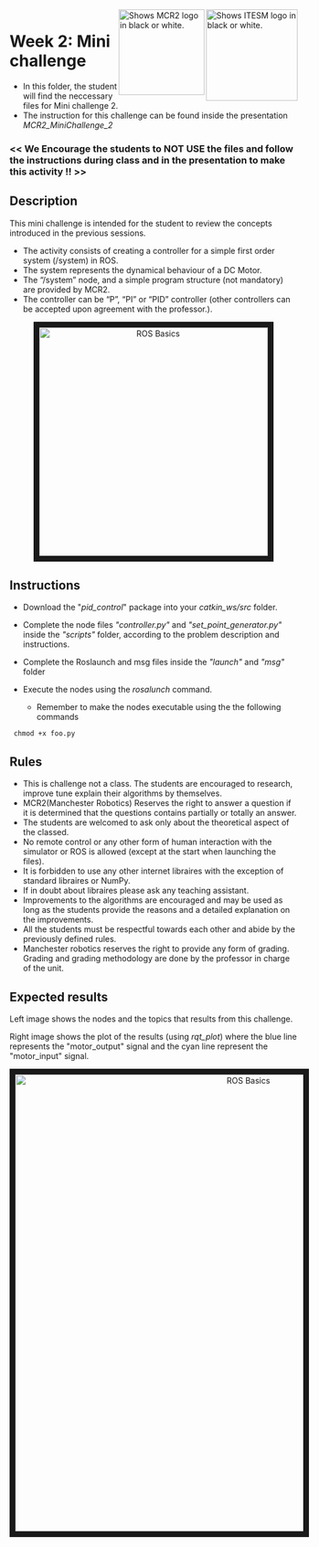 <picture>
  <source media="(prefers-color-scheme: dark)" srcset="https://github.com/ManchesterRoboticsLtd/MR3001C_Cyber-Physical_Systems_I/blob/main/Misc/Logos/Logotipo%20Vertical%20Bco_Transparente.png">
  <source media="(prefers-color-scheme: light)" srcset="https://github.com/ManchesterRoboticsLtd/MR3001C_Cyber-Physical_Systems_I/blob/main/Misc/Logos/Logotipo%20Vertical%20Azul%20transparente.png">
  <img alt="Shows ITESM logo in black or white." width="160" align="right">
</picture>

<picture>
  <source media="(prefers-color-scheme: dark)" srcset="https://github.com/ManchesterRoboticsLtd/MR3001C_Cyber-Physical_Systems_I/blob/main/Misc/Logos/MCR2_Logo_White.png">
  <source media="(prefers-color-scheme: light)" srcset="https://github.com/ManchesterRoboticsLtd/MR3001C_Cyber-Physical_Systems_I/blob/main/Misc/Logos/MCR2_Logo_Black.png">
  <img alt="Shows MCR2 logo in black or white." width="150" align="right">
</picture>

# Week 2: Mini challenge

* In this folder, the student will find the neccessary files for Mini challenge 2.
* The instruction for this challenge can be found inside the presentation *MCR2_MiniChallenge_2*

### << We Encourage the students to NOT USE the files and follow the instructions during class and in the presentation to make this activity !! >>

## Description
This mini challenge is intended for the student to review the concepts introduced in the previous sessions.
* The activity consists of creating a controller for a simple first order system (/system) in ROS. 
* The system represents the dynamical behaviour of a DC Motor.
* The “/system” node, and a simple program structure (not mandatory) are provided by MCR2.
* The controller can be  “P”, “PI” or “PID” controller (other controllers can be accepted upon agreement with the professor.). 


<p align="center"><img src="https://user-images.githubusercontent.com/67285979/218272859-0c94088b-0727-4794-adab-621ee8fdf528.png" 
alt="ROS Basics" width="400" border="10"/></p>


## Instructions

* Download the "*pid_control*" package into your *catkin_ws/src* folder.
* Complete the node files *"controller.py"* and *"set_point_generator.py"* inside the *"scripts"* folder, according to the problem description and instructions.
* Complete the Roslaunch and msg files inside the *"launch"* and *"msg"* folder
* Execute the nodes using the *rosalunch* command.

  - Remember to make the nodes executable using the the following commands
```
 chmod +x foo.py
```

## Rules
  * This is challenge not a class. The students are encouraged to research, improve tune explain their algorithms by themselves.
  * MCR2(Manchester Robotics) Reserves the right to answer a question if it is determined that the questions contains partially or totally an answer.
  * The students are welcomed to ask only about the theoretical aspect of the classed.
  * No remote control or any other form of human interaction with the simulator or ROS is allowed (except at the start when launching the files).
  * It is forbidden to use any other internet libraires with the exception of standard libraires or NumPy.
  * If in doubt about libraires please ask any teaching assistant.
  * Improvements to the algorithms are encouraged and may be used as long as the students provide the reasons and a detailed explanation on the improvements.
  * All the students must be respectful towards each other and abide by the previously defined rules.
  * Manchester robotics reserves the right to provide any form of grading. Grading and grading methodology are done by the professor in charge of the unit.
  
  ## Expected results
  Left image shows the nodes and the topics that results from this challenge. 
  
  Right image shows the plot of the results (using *rqt_plot*) where the blue line represents the "motor_output" signal and the cyan line represent the "motor_input" signal.
  
  <p align="center"><img src="https://user-images.githubusercontent.com/67285979/218245460-c8f88bf0-65f1-4e5a-94d2-9a6bed2157a3.png" 
alt="ROS Basics" width="800" border="10"/></p>
